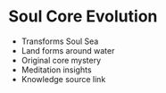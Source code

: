 # Soul Core Evolution

- Transforms Soul Sea
- Land forms around water
- Original core mystery
- Meditation insights
- Knowledge source link
